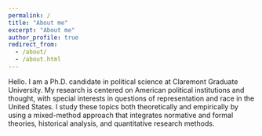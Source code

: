 ```yaml
---
permalink: /
title: "About me"
excerpt: "About me"
author_profile: true
redirect_from: 
  - /about/
  - /about.html
---
```


Hello. I am a Ph.D. candidate in political science at Claremont Graduate University. My research is centered on American political institutions and thought, with special interests in questions of representation and race in the United States. I study these topics both theoretically and empirically by using a mixed-method approach that integrates normative and formal theories, historical analysis, and quantitative research methods. 
